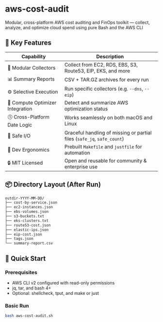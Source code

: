 # aws-cost-audit
Modular, cross-platform AWS cost auditing and FinOps toolkit — collect, analyze, and optimize cloud spend using pure Bash and the AWS CLI

## 🧱 Key Features
| Capability                       | Description                                                             |
| -------------------------------- | ----------------------------------------------------------------------- |
| 🧩 Modular Collectors            | Collect from EC2, RDS, EBS, S3, Route53, EIP, EKS, and more             |
| 📊 Summary Reports               | CSV + TAR.GZ archives for every run                                     |
| ⚙️ Selective Execution           | Run specific collectors (e.g. `--dns`, `--eip`)                         |
| 🧠 Compute Optimizer Integration | Detect and summarize AWS optimization status                            |
| 🕓 Cross-Platform Date Logic     | Works seamlessly on both macOS and Linux                                |
| 🧮 Safe I/O                      | Graceful handling of missing or partial files (`safe_jq`, `safe_count`) |
| 🧰 Dev Ergonomics                | Prebuilt `Makefile` and `justfile` for automation                       |
| 🔒 MIT Licensed                  | Open and reusable for community & enterprise use                        |

## 📦 Directory Layout (After Run)
```bash
outdir-YYYY-MM-DD/
├── cost-by-service.json
├── ec2-instances.json
├── ebs-volumes.json
├── s3-buckets.txt
├── eks-clusters.txt
├── route53-cost.json
├── elastic-ips.json
├── eip-cost.json
├── tags.json
└── summary-report.csv
```

## 🚀 Quick Start
### Prerequisites
- AWS CLI v2 configured with read-only permissions
- jq, tar, and bash 4+
- Optional: shellcheck, tput, and make or just

### Basic Run
```bash
bash aws-cost-audit.sh
```
